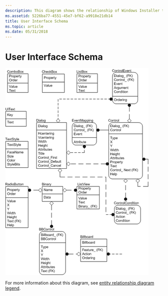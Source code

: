 ```yaml
---
description: This diagram shows the relationship of Windows Installer tables in the user interface group.
ms.assetid: 5226ba77-4551-45e7-bf62-a9918e21db14
title: User Interface Schema
ms.topic: article
ms.date: 05/31/2018
---
```


# User Interface Schema

![user interface schema](images/gui.png)

For more information about this diagram, see [entity relationship diagram legend](entity-relationship-diagram-legend.md).

 

 



